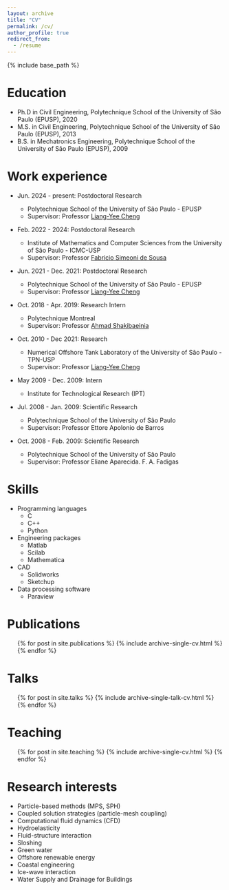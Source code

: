 ```yaml
---
layout: archive
title: "CV"
permalink: /cv/
author_profile: true
redirect_from:
  - /resume
---
```


{% include base_path %}

Education
======
* Ph.D in Civil Engineering, Polytechnique School of the University of São Paulo (EPUSP), 2020
* M.S. in Civil Engineering, Polytechnique School of the University of São Paulo (EPUSP), 2013
* B.S. in Mechatronics Engineering, Polytechnique School of the University of São Paulo (EPUSP), 2009

Work experience
======
* Jun. 2024 - present: Postdoctoral Research
  * Polytechnique School of the University of São Paulo - EPUSP
  * Supervisor: Professor [Liang-Yee Cheng](http://lattes.cnpq.br/6263404177689737)

* Feb. 2022 - 2024: Postdoctoral Research
  * Institute of Mathematics and Computer Sciences from the University of São Paulo - ICMC-USP
  * Supervisor: Professor [Fabricio Simeoni de Sousa](https://sites.google.com/icmc.usp.br/fssousa/home)

* Jun. 2021 - Dec. 2021: Postdoctoral Research
  * Polytechnique School of the University of São Paulo - EPUSP
  * Supervisor: Professor [Liang-Yee Cheng](http://lattes.cnpq.br/6263404177689737)

* Oct. 2018 - Apr. 2019: Research Intern
  * Polytechnique Montreal
  * Supervisor: Professor [Ahmad Shakibaeinia](http://www.professeurs.polymtl.ca/ahmad.shakibaeinia)

* Oct. 2010 - Dec 2021: Research
  * Numerical Offshore Tank Laboratory of the University of São Paulo - TPN-USP
  * Supervisor: Professor [Liang-Yee Cheng](http://lattes.cnpq.br/6263404177689737)

* May 2009 - Dec. 2009: Intern
  * Institute for Technological Research (IPT)

* Jul. 2008 - Jan. 2009:  Scientific Research
  * Polytechnique School of the University of São Paulo
  * Supervisor: Professor Ettore Apolonio de Barros

* Oct. 2008 - Feb. 2009:  Scientific Research
  * Polytechnique School of the University of São Paulo
  * Supervisor: Professor Eliane Aparecida. F. A. Fadigas

Skills
======
* Programming languages
  * C
  * C++
  * Python
* Engineering packages
  * Matlab
  * Scilab
  * Mathematica
* CAD
  * Solidworks
  * Sketchup
* Data processing software
  * Paraview

Publications
======
  <ul>{% for post in site.publications %}
    {% include archive-single-cv.html %}
  {% endfor %}</ul>

Talks
======
  <ul>{% for post in site.talks %}
    {% include archive-single-talk-cv.html %}
  {% endfor %}</ul>

Teaching
======
  <ul>{% for post in site.teaching %}
    {% include archive-single-cv.html %}
  {% endfor %}</ul>
  
Research interests
======
* Particle-based methods (MPS, SPH)
* Coupled solution strategies (particle-mesh coupling)
* Computational fluid dynamics (CFD)
* Hydroelasticity
* Fluid-structure interaction
* Sloshing
* Green water
* Offshore renewable energy
* Coastal engineering
* Ice-wave interaction
* Water Supply and Drainage for Buildings